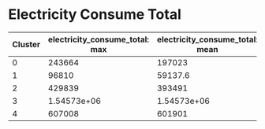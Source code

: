 # Electricity Consume Total

|   Cluster |   electricity_consume_total: max |   electricity_consume_total: mean |   electricity_consume_total: min |
|-----------|----------------------------------|-----------------------------------|----------------------------------|
|         0 |                 243664           |                  197023           |                 127171           |
|         1 |                  96810           |                   59137.6         |                  20802           |
|         2 |                 429839           |                  393491           |                 324093           |
|         3 |                      1.54573e+06 |                       1.54573e+06 |                      1.54573e+06 |
|         4 |                 607008           |                  601901           |                 516526           |